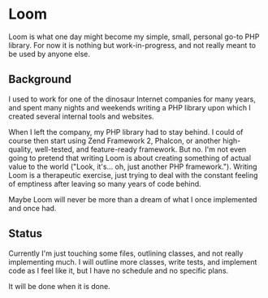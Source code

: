 # Loom

Loom is what one day might become my simple, small, personal go-to PHP
library. For now it is nothing but work-in-progress, and not really
meant to be used by anyone else.


## Background

I used to work for one of the dinosaur Internet companies for many
years, and spent many nights and weekends writing a PHP library upon
which I created several internal tools and websites.

When I left the company, my PHP library had to stay behind. I could of
course then start using Zend Framework 2, Phalcon, or another
high-quality, well-tested, and feature-ready framework. But no. I'm
not even going to pretend that writing Loom is about creating
something of actual value to the world ("Look, it's... oh, just
another PHP framework."). Writing Loom is a therapeutic exercise, just
trying to deal with the constant feeling of emptiness after leaving so
many years of code behind.

Maybe Loom will never be more than a dream of what I once implemented
and once had.


## Status

Currently I'm just touching some files, outlining classes, and not
really implementing much. I will outline more classes, write tests,
and implement code as I feel like it, but I have no schedule and no
specific plans.

It will be done when it is done.
